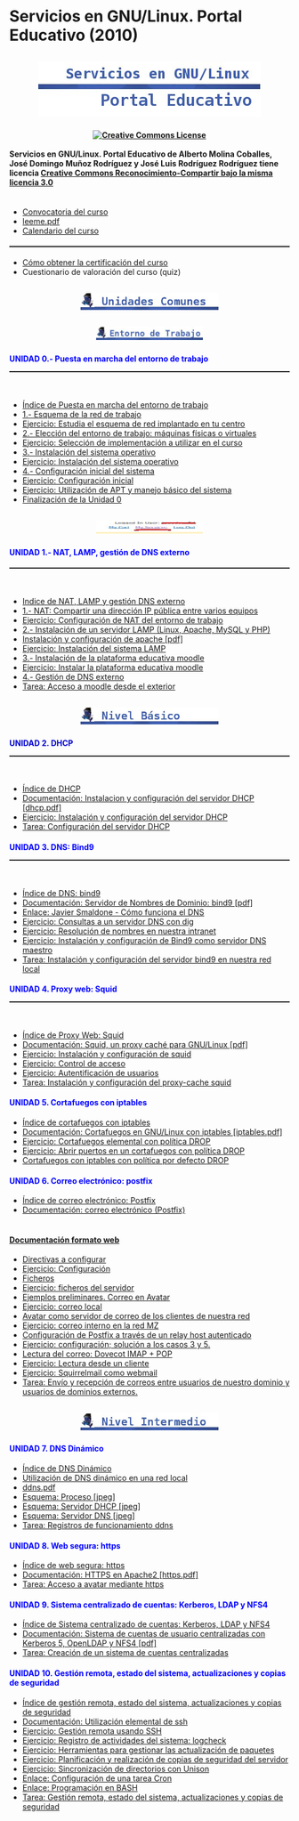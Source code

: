 # Servicios en GNU/Linux. Portal Educativo (2010)

## <div style="text-align: center;"><img hspace="0" height="100" border="0" width="400" vspace="0" src="img/titulo.jpg" alt="serv" title="serv" /> </div>


#### <div style="text-align: center;"><a rel="license" href="http://creativecommons.org/licenses/by-sa/3.0/"><img alt="Creative Commons License" style="border-width: 0pt;" src="http://i.creativecommons.org/l/by-sa/3.0/88x31.png" /></a><br /><br /></div>Servicios en GNU/Linux. Portal Educativo de Alberto Molina Coballes, José Domingo Muñoz Rodríguez y José Luis Rodríguez Rodríguez tiene licencia <a rel="license" href="http://creativecommons.org/licenses/by-sa/3.0/">Creative Commons Reconocimiento-Compartir bajo la misma licencia 3.0</a><br /><br />

* [Convocatoria del curso](files/104132FC014_CURSO_LINUX.pdf)
* [leeme.pdf](files/leeme.pdf)
* [Calendario del curso](files/calendario.pdf)

#### <hr style="width: 100%; height: 2px;" />

* [Cómo obtener la certificación del curso](doc/Como_obtener_la_certificacion_del_curso.md)
* Cuestionario de valoración del curso (quiz)

## <div style="text-align: center;"><img hspace="0" border="0" vspace="0" style="width: 248px; height: 31px;" src="img/comunes.jpg" alt="c" title="c" /><br /><br /><img hspace="0" border="0" vspace="0" style="width: 192px; height: 24px;" src="img/0.jpg" alt="0" title="0" /><br /> </div>


#### <span style="font-weight: bold; color: rgb(0, 0, 255);">UNIDAD 0.- Puesta en marcha del entorno de trabajo<br /></span><hr style="width: 100%; height: 2px;" /><span style="font-weight: bold; color: rgb(0, 0, 255);"><br /></span>

* [Índice de Puesta en marcha del entorno de trabajo](doc/Indice_de_Puesta_en_marcha_del_entorno_de_trabajo.md)
* [1.- Esquema de la red de trabajo](doc/1.-_Esquema_de_la_red_de_trabajo.md)
* [Ejercicio: Estudia el esquema de red implantado en tu centro](doc/Ejercicio:_Estudia_el_esquema_de_red_implantado_en_tu_centro.md)
* [2.- Elección del entorno de trabajo: máquinas físicas o virtuales](doc/2.-_Eleccion_del_entorno_de_trabajo:_maquinas_fisicas_o_virtuales.md)
* [Ejercicio: Selección de implementación a utilizar en el curso](doc/Ejercicio:_Seleccion_de_implementacion_a_utilizar_en_el_curso.md)
* [3.- Instalación del sistema operativo](doc/3.-_Instalacion_del_sistema_operativo.md)
* [Ejercicio: Instalación del sistema operativo](doc/Ejercicio:_Instalacion_del_sistema_operativo.md)
* [4.- Configuración inicial del sistema](doc/4.-_Configuracion_inicial_del_sistema.md)
* [Ejercicio: Configuración inicial](doc/Ejercicio:_Configuracion_inicial.md)
* [Ejercicio: Utilización de APT y manejo básico del sistema](doc/Ejercicio:_Utilizacion_de_APT_y_manejo_basico_del_sistema.md)
* [Finalización de la Unidad 0](doc/Finalizacion_de_la_Unidad_0.md)

## <div style="text-align: center;"><img hspace="0" height="24" border="0" width="192" vspace="0" src="img/1.jpg" alt="1" title="1" /> </div>


#### <span style="font-weight: bold; color: rgb(0, 0, 255);">UNIDAD 1.- NAT, LAMP, gestión de DNS externo</span>


#### <hr style="width: 100%; height: 2px;" /><br />

* [Indice de NAT, LAMP y gestión DNS externo](doc/Indice_de_NAT,_LAMP_y_gestion_DNS_externo.md)
* [1.- NAT: Compartir una dirección IP pública entre varios equipos](doc/1.-_NAT:_Compartir_una_direccion_IP_publica_entre_varios_equipos.md)
* [Ejercicio: Configuración de NAT del entorno de trabajo](doc/Ejercicio:_Configuracion_de_NAT_del_entorno_de_trabajo.md)
* [2.- Instalación de un servidor LAMP (Linux, Apache, MySQL y PHP)](doc/2.-_Instalacion_de_un_servidor_LAMP__Linux,_Apache,_MySQL_y_PHP_.md)
* [Instalación y configuración de apache [pdf]](files/apache.pdf)
* [Ejercicio: Instalación del sistema LAMP](doc/Ejercicio:_Instalacion_del_sistema_LAMP.md)
* [3.- Instalación de la plataforma educativa moodle](doc/3.-_Instalacion_de_la_plataforma_educativa_moodle.md)
* [Ejercicio: Instalar la plataforma educativa moodle](doc/Ejercicio:_Instalar_la_plataforma_educativa_moodle.md)
* [4.- Gestión de DNS externo](doc/4.-_Gestion_de_DNS_externo.md)
* [Tarea: Acceso a moodle desde el exterior](doc/Tarea:_Acceso_a_moodle_desde_el_exterior.md)

## <div style="text-align: center;"><img hspace="0" height="31" border="0" width="248" vspace="0" title="basico" alt="basico" src="img/basico.jpg" /><br /> </div>


#### <span style="font-weight: bold; color: rgb(0, 0, 204);">UNIDAD 2. DHCP<br /></span><hr style="width: 100%; height: 2px;" /><span style="font-weight: bold; color: rgb(0, 0, 204);"><br /></span>

* [Índice de DHCP](doc/Indice_de_DHCP.md)
* [Documentación: Instalacion y configuración del servidor DHCP [dhcp.pdf]](files/dhcp.pdf)
* [Ejercicio: Instalación y configuración del servidor DHCP](doc/Ejercicio:_Instalacion_y_configuracion_del_servidor_DHCP.md)
* [Tarea: Configuración del servidor DHCP](doc/Tarea:_Configuracion_del_servidor_DHCP.md)

#### <span style="font-weight: bold; color: rgb(0, 0, 255);">UNIDAD 3. DNS: Bind9<br /></span><hr style="width: 100%; height: 2px;" /><span style="font-weight: bold; color: rgb(0, 0, 255);"><br /></span>

* [Índice de DNS: bind9](doc/Indice_de_DNS:_bind9.md)
* [Documentación: Servidor de Nombres de Dominio: bind9 [pdf]](files/dns.pdf)
* [Enlace: Javier Smaldone - Cómo funciona el DNS](http://blog.smaldone.com.ar/2006/12/05/como-funciona-el-dns/)
* [Ejercicio: Consultas a un servidor DNS con dig](doc/Ejercicio:_Consultas_a_un_servidor_DNS_con_dig.md)
* [Ejercicio: Resolución de nombres en nuestra intranet](doc/Ejercicio:_Resolucion_de_nombres_en_nuestra_intranet.md)
* [Ejercicio: Instalación y configuración de Bind9 como servidor DNS maestro](doc/Ejercicio:_Instalacion_y_configuracion_de_Bind9_como_servidor_DNS_maestro.md)
* [Tarea: Instalación y configuración del servidor bind9 en nuestra red local](doc/Tarea:_Instalacion_y_configuracion_del_servidor_bind9_en_nuestra_red_local.md)

#### <span style="font-weight: bold; color: rgb(0, 0, 255);">UNIDAD 4. Proxy web: Squid<br /></span><hr style="width: 100%; height: 2px;" /><span style="font-weight: bold; color: rgb(0, 0, 255);"><br /></span>

* [Índice de Proxy Web: Squid](doc/Indice_de_Proxy_Web:_Squid.md)
* [Documentación: Squid, un proxy caché para GNU/Linux [pdf]](files/squid.pdf)
* [Ejercicio: Instalación y configuración de squid](doc/Ejercicio:_Instalacion_y_configuracion_de_squid.md)
* [Ejercicio: Control de acceso](doc/Ejercicio:_Control_de_acceso.md)
* [Ejercicio: Autentificación de usuarios](doc/Ejercicio:_Autentificacion_de_usuarios.md)
* [Tarea: Instalación y configuración del proxy-cache squid](doc/Tarea:_Instalacion_y_configuracion_del_proxy-cache_squid.md)

#### <span style="font-weight: bold; color: rgb(0, 0, 255);">UNIDAD 5. Cortafuegos con iptables </span>

* [Índice de cortafuegos con iptables](doc/Indice_de_cortafuegos_con_iptables.md)
* [Documentación: Cortafuegos en GNU/Linux con iptables [iptables.pdf]](files/iptables.pdf)
* [Ejercicio: Cortafuegos elemental con política DROP](doc/Ejercicio:_Cortafuegos_elemental_con_politica_DROP.md)
* [Ejercicio: Abrir puertos en un cortafuegos con política DROP](doc/Ejercicio:_Abrir_puertos_en_un_cortafuegos_con_politica_DROP.md)
* [Cortafuegos con iptables con política por defecto DROP](doc/Cortafuegos_con_iptables_con_politica_por_defecto_DROP.md)

#### <span style="font-weight: bold; color: rgb(0, 0, 255);">UNIDAD 6. Correo electrónico: postfix</span>

* [Índice de correo electrónico: Postfix](doc/Indice_de_correo_electronico:_Postfix.md)
* [Documentación: correo electrónico (Postfix)](files/correo-e.pdf)

#### <br /><u>Documentación formato web</u>

* [Directivas a configurar](doc/Directivas_a_configurar.md)
* [Ejercicio: Configuración](doc/Ejercicio:_Configuracion.md)
* [Ficheros](doc/Ficheros.md)
* [Ejercicio: ficheros del servidor](doc/Ejercicio:_ficheros_del_servidor.md)
* [Ejemplos preliminares. Correo en Avatar](doc/Ejemplos_preliminares._Correo_en_Avatar.md)
* [Ejercicio: correo local](doc/Ejercicio:_correo_local.md)
* [Avatar como servidor de correo de los clientes de nuestra red](doc/Avatar_como_servidor_de_correo_de_los_clientes_de_nuestra_red.md)
* [Ejercicio: correo interno en la red MZ](doc/Ejercicio:_correo_interno_en_la_red_MZ.md)
* [Configuración de Postfix a través de un relay host autenticado](doc/Configuracion_de_Postfix_a_traves_de_un_relay_host_autenticado.md)
* [Ejercicio: configuración; solución a los casos 3 y 5.](doc/Ejercicio:_configuracion;_solucion_a_los_casos_3_y_5..md)
* [Lectura del correo: Dovecot IMAP + POP](doc/Lectura_del_correo:_Dovecot_IMAP_+_POP.md)
* [Ejercicio: Lectura desde un cliente](doc/Ejercicio:_Lectura_desde_un_cliente.md)
* [Ejercicio: Squirrelmail como webmail](doc/Ejercicio:_Squirrelmail_como_webmail.md)
* [Tarea: Envío y recepción de correos entre usuarios de nuestro dominio y usuarios de dominios externos.](doc/Tarea:_Envio_y_recepcion_de_correos_entre_usuarios_de_nuestro_dominio_y_usuarios_de_dominios_externos..md)

## <div style="text-align: center;"><img border="0" width="248" vspace="0" hspace="0" height="31" title="intermedio" alt="intermedio" src="img/intermedio.jpg" /> </div>


#### <span style="font-weight: bold; color: rgb(0, 0, 255);"> UNIDAD 7. DNS Dinámico<br /></span>

* [Índice de DNS Dinámico](doc/Indice_de_DNS_Dinamico.md)
* [Utilización de DNS dinámico en una red local](doc/Utilizacion_de_DNS_dinamico_en_una_red_local.md)
* [ddns.pdf](files/ddns.pdf)
* [Esquema: Proceso [jpeg]](files/EsquemaProceso.jpeg)
* [Esquema: Servidor DHCP [jpeg]](files/EsquemaFicherosDHCP.jpeg)
* [Esquema: Servidor DNS [jpeg]](files/EsquemaFicherosDNS.jpeg)
* [Tarea: Registros de funcionamiento ddns](doc/Tarea:_Registros_de_funcionamiento_ddns.md)

#### <span style="font-weight: bold; color: rgb(0, 0, 255);">UNIDAD 8. Web segura: https</span>

* [Índice de web segura: https](doc/Indice_de_web_segura:_https.md)
* [Documentación: HTTPS en Apache2 [https.pdf]](files/https.pdf)
* [Tarea: Acceso a avatar mediante https](doc/Tarea:_Acceso_a_avatar_mediante_https.md)

#### <span style="font-weight: bold; color: rgb(0, 0, 255);">UNIDAD 9. Sistema centralizado de cuentas: Kerberos, LDAP y NFS4</span>

* [Índice de Sistema centralizado de cuentas: Kerberos, LDAP y NFS4](doc/Indice_de_Sistema_centralizado_de_cuentas:_Kerberos,_LDAP_y_NFS4.md)
* [Documentación: Sistema de cuentas de usuario centralizadas con Kerberos 5, OpenLDAP y NFS4 [pdf]](files/krb_ldap.pdf)
* [Tarea: Creación de un sistema de cuentas centralizadas](doc/Tarea:_Creacion_de_un_sistema_de_cuentas_centralizadas.md)

#### <span style="font-weight: bold; color: rgb(0, 0, 255);">UNIDAD 10. Gestión remota, estado del sistema, actualizaciones y copias de seguridad</span>

* [Índice de gestión remota, estado del sistema, actualizaciones y copias de seguridad](doc/Indice_de_gestion_remota,_estado_del_sistema,_actualizaciones_y_copias_de_seguridad.md)
* [Documentación: Utilización elemental de ssh](files/ssh.pdf)
* [Ejercicio: Gestión remota usando SSH](doc/Ejercicio:_Gestion_remota_usando_SSH.md)
* [Ejercicio: Registro de actividades del sistema: logcheck](doc/Ejercicio:_Registro_de_actividades_del_sistema:_logcheck.md)
* [Ejercicio: Herramientas para gestionar las actualización de paquetes](doc/Ejercicio:_Herramientas_para_gestionar_las_actualizacion_de_paquetes.md)
* [Ejercicio: Planificación y realización de copias de seguridad del servidor](doc/Ejercicio:_Planificacion_y_realizacion_de_copias_de_seguridad_del_servidor.md)
* [Ejercicio: Sincronización de directorios con Unison](doc/Ejercicio:_Sincronizacion_de_directorios_con_Unison.md)
* [Enlace: Configuración de una tarea Cron](http://www.redhat.com/docs/manuals/enterprise/RHEL-5-manual/es-ES/Deployment_Guide/s2-autotasks-cron-configuring.html)
* [Enlace: Programación en BASH](http://xinfo.sourceforge.net/documentos/bash-scripting/bash-script-2.0.html)
* [Tarea: Gestión remota, estado del sistema, actualizaciones y copias de seguridad](doc/Tarea:_Gestion_remota,_estado_del_sistema,_actualizaciones_y_copias_de_seguridad.md)

